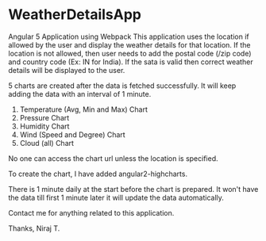 # WeatherDetailsApp
Angular 5 Application using Webpack
This application uses the location if allowed by the user and display the weather details for that location.
If the location is not allowed, then user needs to add the postal code (/zip code) and country code (Ex: IN for India). If the sata is valid then correct weather details will be displayed to the user.

5 charts are created after the data is fetched successfully. It will keep adding the data with an interval of 1 minute.
1) Temperature (Avg, Min and Max) Chart
2) Pressure Chart
3) Humidity Chart
4) Wind (Speed and Degree) Chart
5) Cloud (all) Chart

No one can access the chart url unless the location is specified. 

To create the chart, I have added angular2-highcharts.

There is 1 minute daily at the start before the chart is prepared. It won't have the data till first 1 minute later it will update the data automatically.

Contact me for anything related to this application.

Thanks,
Niraj T.
